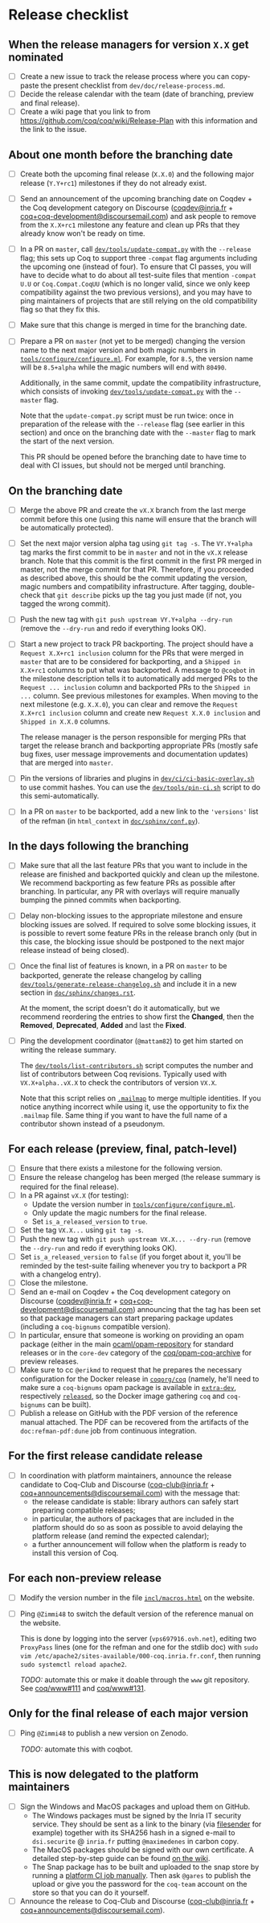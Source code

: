 # Release checklist #

## When the release managers for version `X.X` get nominated ##

- [ ] Create a new issue to track the release process where you can
  copy-paste the present checklist from `dev/doc/release-process.md`.
- [ ] Decide the release calendar with the team (date of branching,
  preview and final release).
- [ ] Create a wiki page that you link to from
  https://github.com/coq/coq/wiki/Release-Plan with this information
  and the link to the issue.

## About one month before the branching date ##

- [ ] Create both the upcoming final release (`X.X.0`) and the
  following major release (`Y.Y+rc1`) milestones if they do not
  already exist.
- [ ] Send an announcement of the upcoming branching date on Coqdev +
  the Coq development category on Discourse (coqdev@inria.fr +
  coq+coq-development@discoursemail.com) and ask people to remove from
  the `X.X+rc1` milestone any feature and clean up PRs that they
  already know won't be ready on time.
- [ ] In a PR on `master`, call
  [`dev/tools/update-compat.py`](../tools/update-compat.py) with the
  `--release` flag; this sets up Coq to support three `-compat` flag
  arguments including the upcoming one (instead of four).  To ensure
  that CI passes, you will have to decide what to do about all
  test-suite files that mention `-compat U.U` or `Coq.Compat.CoqUU`
  (which is no longer valid, since we only keep compatibility against
  the two previous versions), and you may have to ping maintainers of
  projects that are still relying on the old compatibility flag so
  that they fix this.
- [ ] Make sure that this change is merged in time for the branching
  date.
- [ ] Prepare a PR on `master` (not yet to be merged) changing the
  version name to the next major version and both magic numbers in
  [`tools/configure/configure.ml`](../../tools/configure/configure.ml).
  For example, for `8.5`, the version name will be `8.5+alpha` while
  the magic numbers will end with `80490`.

  Additionally, in the same commit, update the compatibility
  infrastructure, which consists of invoking
  [`dev/tools/update-compat.py`](../tools/update-compat.py) with the
  `--master` flag.

  Note that the `update-compat.py` script must be run twice: once in
  preparation of the release with the `--release` flag (see earlier in
  this section) and once on the branching date with the `--master`
  flag to mark the start of the next version.

  This PR should be opened before the branching date to have time to
  deal with CI issues, but should not be merged until branching.

## On the branching date ##

- [ ] Merge the above PR and create the `vX.X` branch from the last
  merge commit before this one (using this name will ensure that the
  branch will be automatically protected).
- [ ] Set the next major version alpha tag using `git tag -s`.  The
  `VY.Y+alpha` tag marks the first commit to be in `master` and not in
  the `vX.X` release branch. Note that this commit is the first commit
  in the first PR merged in master, not the merge commit for that PR.
  Therefore, if you proceeded as described above, this should be the
  commit updating the version, magic numbers and compatibility
  infrastructure.  After tagging, double-check that `git describe`
  picks up the tag you just made (if not, you tagged the wrong
  commit).
- [ ] Push the new tag with `git push upstream VY.Y+alpha --dry-run`
  (remove the `--dry-run` and redo if everything looks OK).
- [ ] Start a new project to track PR backporting. The project should
  have a `Request X.X+rc1 inclusion` column for the PRs that were
  merged in `master` that are to be considered for backporting, and a
  `Shipped in X.X+rc1` columns to put what was backported. A message
  to `@coqbot` in the milestone description tells it to automatically
  add merged PRs to the `Request ... inclusion` column and backported
  PRs to the `Shipped in ...` column. See previous milestones for
  examples. When moving to the next milestone (e.g. `X.X.0`), you can
  clear and remove the `Request X.X+rc1 inclusion` column and create
  new `Request X.X.0 inclusion` and `Shipped in X.X.0` columns.

  The release manager is the person responsible for merging PRs that
  target the release branch and backporting appropriate PRs (mostly
  safe bug fixes, user message improvements and documentation updates)
  that are merged into `master`.
- [ ] Pin the versions of libraries and plugins in
  [`dev/ci/ci-basic-overlay.sh`](../ci/ci-basic-overlay.sh) to use
  commit hashes. You can use the
  [`dev/tools/pin-ci.sh`](../tools/pin-ci.sh) script to do this
  semi-automatically.
- [ ] In a PR on `master` to be backported, add a new link to the
  `'versions'` list of the refman (in `html_context` in
  [`doc/sphinx/conf.py`](../../doc/sphinx/conf.py)).

## In the days following the branching ##

- [ ] Make sure that all the last feature PRs that you want to include
  in the release are finished and backported quickly and clean up the
  milestone.  We recommend backporting as few feature PRs as possible
  after branching.  In particular, any PR with overlays will require
  manually bumping the pinned commits when backporting.
- [ ] Delay non-blocking issues to the appropriate milestone and
  ensure blocking issues are solved. If required to solve some
  blocking issues, it is possible to revert some feature PRs in the
  release branch only (but in this case, the blocking issue should be
  postponed to the next major release instead of being closed).
- [ ] Once the final list of features is known, in a PR on `master` to
  be backported, generate the release changelog by calling
  [`dev/tools/generate-release-changelog.sh`](../tools/generate-release-changelog.sh)
  and include it in a new section in
  [`doc/sphinx/changes.rst`](../../doc/sphinx/changes.rst).

  At the moment, the script doesn't do it automatically, but we
  recommend reordering the entries to show first the **Changed**, then
  the **Removed**, **Deprecated**, **Added** and last the **Fixed**.
- [ ] Ping the development coordinator (`@mattam82`) to get him
  started on writing the release summary.

  The [`dev/tools/list-contributors.sh`](../tools/list-contributors.sh)
  script computes the number and
  list of contributors between Coq revisions. Typically used with
  `VX.X+alpha..vX.X` to check the contributors of version `VX.X`.

  Note that this script relies on [`.mailmap`](../../.mailmap) to merge multiple
  identities.  If you notice anything incorrect while using it, use
  the opportunity to fix the `.mailmap` file.  Same thing if you want
  to have the full name of a contributor shown instead of a pseudonym.

## For each release (preview, final, patch-level) ##

- [ ] Ensure that there exists a milestone for the following version.
- [ ] Ensure the release changelog has been merged (the release
  summary is required for the final release).
- [ ] In a PR against `vX.X` (for testing):
  - Update the version number in
    [`tools/configure/configure.ml`](../../tools/configure/configure.ml).
  - Only update the magic numbers for the final release.
  - Set `is_a_released_version` to `true`.
- [ ] Set the tag `VX.X...` using `git tag -s`.
- [ ] Push the new tag with `git push upstream VX.X... --dry-run`
  (remove the `--dry-run` and redo if everything looks OK).
- [ ] Set `is_a_released_version` to `false` (if you
  forget about it, you'll be reminded by the test-suite failing
  whenever you try to backport a PR with a changelog entry).
- [ ] Close the milestone.
- [ ] Send an e-mail on Coqdev + the Coq development category on
  Discourse (coqdev@inria.fr + coq+coq-development@discoursemail.com)
  announcing that the tag has been set so that package managers can
  start preparing package updates (including a `coq-bignums`
  compatible version).
- [ ] In particular, ensure that someone is working on providing an
  opam package (either in the main
  [ocaml/opam-repository](https://github.com/ocaml/opam-repository)
  for standard releases or in the `core-dev` category of the
  [coq/opam-coq-archive](https://github.com/coq/opam-coq-archive)
  for preview releases.
- [ ] Make sure to cc `@erikmd` to request that he prepares the
  necessary configuration for the Docker release in
  [`coqorg/coq`](https://hub.docker.com/r/coqorg/coq) (namely, he'll
  need to make sure a `coq-bignums` opam package is available in
  [`extra-dev`](https://github.com/coq/opam-coq-archive/tree/master/extra-dev),
  respectively
  [`released`](https://github.com/coq/opam-coq-archive/tree/master/released),
  so the Docker image gathering `coq` and `coq-bignums` can be built).
- [ ] Publish a release on GitHub with the PDF version of the
  reference manual attached. The PDF can be recovered from the artifacts of the
  `doc:refman-pdf:dune` job from continuous integration.

## For the first release candidate release ##

- [ ] In coordination with platform maintainers, announce the release
  candidate to Coq-Club and Discourse (coq-club@inria.fr +
  coq+announcements@discoursemail.com) with the message that:
  - the release candidate is stable: library authors can safely start
    preparing compatible releases;
  - in particular, the authors of packages that are included in the
    platform should do so as soon as possible to avoid delaying the
    platform release (and remind the expected calendar);
  - a further announcement will follow when the platform is ready to
    install this version of Coq.

## For each non-preview release ##

- [ ] Modify the version number in the file
  [`incl/macros.html`](https://github.com/coq/www/blob/master/incl/macros.html)
  on the website.
- [ ] Ping `@Zimmi48` to switch the default version of the reference
  manual on the website.

  This is done by logging into the server (`vps697916.ovh.net`),
  editing two `ProxyPass` lines (one for the refman and one for the
  stdlib doc) with `sudo vim /etc/apache2/sites-available/000-coq.inria.fr.conf`,
  then running `sudo systemctl reload apache2`.

  *TODO:* automate this or make it doable through the `www` git
  repository. See [coq/www#111](https://github.com/coq/www/issues/111)
  and [coq/www#131](https://github.com/coq/www/issues/131).

## Only for the final release of each major version ##

- [ ] Ping `@Zimmi48` to publish a new version on Zenodo.

  *TODO:* automate this with coqbot.

## This is now delegated to the platform maintainers ##

- [ ] Sign the Windows and MacOS packages and upload them on GitHub.
  + The Windows packages must be signed by the Inria IT security
    service. They should be sent as a link to the binary (via
    [filesender](https://filesender.renater.fr) for example) together
    with its SHA256 hash in a signed e-mail to `dsi.securite` @
    `inria.fr` putting `@maximedenes` in carbon copy.
  + The MacOS packages should be signed with our own certificate. A
    detailed step-by-step guide can be found [on the
    wiki](https://github.com/coq/coq/wiki/SigningReleases).
  + The Snap package has to be built and uploaded to the snap store by
    running a [platform CI job
    manually](https://github.com/coq/platform/tree/2021.02/linux/snap/github_actions).
    Then ask `@gares` to publish the upload or give you the password
    for the `coq-team` account on the store so that you can do it
    yourself.
- [ ] Announce the release to Coq-Club and Discourse
  (coq-club@inria.fr + coq+announcements@discoursemail.com).
